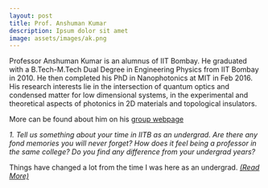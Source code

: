 ```yaml
---
layout: post
title: Prof. Anshuman Kumar
description: Ipsum dolor sit amet
image: assets/images/ak.png
---
```


Professor Anshuman Kumar is an alumnus of IIT Bombay. He graduated with a B.Tech-M.Tech Dual Degree in Engineering Physics from IIT Bombay in 2010. He then completed his PhD in Nanophotonics at MIT in Feb 2016. His research interests lie in the intersection of quantum optics and condensed matter for low dimensional systems, in the experimental and theoretical aspects of photonics in 2D materials and topological insulators. 

More can be found about him on his <a href="http://www.loqm.tech/" target="_blank">group webpage</a>

<i>1. Tell us something about your time in IITB as an undergrad. Are there any fond memories you will never forget? How does it feel being a professor in the same college? Do you find any difference from your undergrad years? </i>

Things have changed a lot from the time I was here as an undergrad. <i>[(Read More)](https://epdampiitb.github.io/p/kaleidoscope/ama/5.html)</i>
